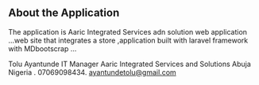
## About the Application 

The application is Aaric Integrated Services adn solution web application ...web site that integrates a store ,application built with laravel framework with MDbootscrap ...




Tolu Ayantunde 
IT Manager
Aaric Integrated Services and Solutions 
Abuja Nigeria .
07069098434.
ayantundetolu@gmail.com
